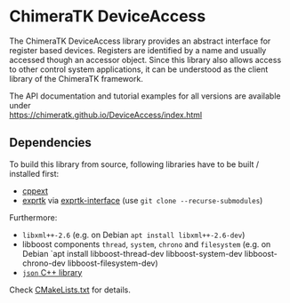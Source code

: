 # ChimeraTK DeviceAccess

The ChimeraTK DeviceAccess library provides an abstract interface for register based devices. Registers are identified by a name and usually accessed though an accessor object. Since this library also allows access to other control system applications, it can be understood as the client library of the ChimeraTK framework.

The API documentation and tutorial examples for all versions are available under<br>
<a href="https://chimeratk.github.io/DeviceAccess/index.html" target="_blank">https://chimeratk.github.io/DeviceAccess/index.html</a>

## Dependencies

To build this library from source, following libraries have to be built / installed first:

* [cppext](https://github.com/ChimeraTK/cppext)
* [exprtk](https://github.com/ChimeraTK/exprtk) via [exprtk-interface](https://github.com/ChimeraTK/exprtk-interface) (use `git clone --recurse-submodules`)

Furthermore:
* `libxml++-2.6` (e.g. on Debian `apt install libxml++-2.6-dev`)
* libboost components `thread`, `system`, `chrono` and `filesystem` (e.g. on Debian `apt install libboost-thread-dev libboost-system-dev libboost-chrono-dev libboost-filesystem-dev)
* [`json` C++ library](https://github.com/nlohmann/json)

Check [CMakeLists.txt](./CMakeLists.txt) for details.

